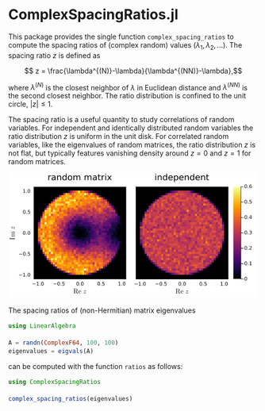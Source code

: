 # ComplexSpacingRatios.jl

This package provides the single function `complex_spacing_ratios` to compute the spacing ratios of (complex random) values $(\lambda_1,\lambda_2,\dots)$. The spacing ratio $z$ is defined as

$$ z = \frac{\lambda^{(N)}-\lambda}{\lambda^{(NN)}-\lambda},$$

where $\lambda^{(N)}$ is the closest neighbor of $\lambda$ in Euclidean distance and $\lambda^{(NN)}$ is the second closest neighbor. The ratio distribution is confined to the unit circle, $|z|\le1$.

The spacing ratio is a useful quantity to study correlations of random variables. For independent and identically distributed random variables the ratio distribution $z$ is uniform in the unit disk. For correlated random variables, like the eigenvalues of random matrices, the ratio distribution $z$ is not flat, but typically features vanishing density around $z=0$ and $z=1$ for random matrices.

![spacing ratios of eigenvalues of random matrices and independent values](/figures/csr.png)

The spacing ratios of (non-Hermitian) matrix eigenvalues
```julia
using LinearAlgebra

A = randn(ComplexF64, 100, 100)
eigenvalues = eigvals(A)
```
can be computed with the function `ratios` as follows:
```julia
using ComplexSpacingRatios

complex_spacing_ratios(eigenvalues)
```
